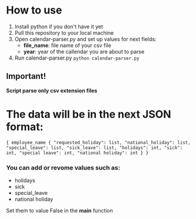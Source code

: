 # How to use

1. Install python if you don't have it yet
2. Pull this repository to your local machine
3. Open calendar-parser.py and set up values for next fields:
    - **file_name**: file name of your csv file
    - **year**: year of the callendar you are about to parse
4. Run calendar-parser.py
``python calendar-parser.py``

## Important!
**Script parse only csv extension files**

# The data will be in the next JSON format:

``
{
    employee_name {
        "requested_holiday": list,
        "national_holiday": list,
        "special_leave": list,
        "sick_leave": list,
        "holidays": int,
        "sick": int,
        "special leave": int,
        "national holiday": int
    }
}
``

### You can add or revome values such as:
- holidays
- sick
- special_leave
- national holiday

Set them to value False in the **main** function

